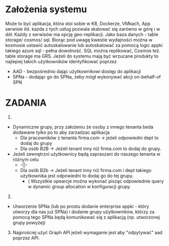 # Założenia systemu

Może to być aplikacja, która stoi sobie w K8, Dockerze, VMkach, App serwisie itd. każda z tych usług pozwala skalować się zarówno w górę i w dół. Każdy z serwisów ma opcję geo-replikacji.
Jako baza danych - table storage/ cosmos/ sql. Biorąc pod uwagę kwestie wydajności można w kosmosie ustawić autoskalowanie lub autoskalować za pomocą logic appki takiego azure sql - pełna dowolność. SQL można replikować, Cosmos też. table storage ma GRS.
Jeżeli do systemu mają być wrzucane produkty to najlepiej takich użytkowników identyfikować poprzez
 * AAD - bezpośrednio dając użytkownikowi dostęp do aplikacji
 * SPNa - dodając go do SPNa, żeby mógł wykonywać akcji on-behalf-of SPN
 
 
# ZADANIA
1. 
  * Dynamiczne grupy, przy założeniu że osoby z innego tenanta beda dodawane tylko po to aby zarzadzac aplikacja
      * Dla pracowników z tenanta firma.com -> jeżeli odpowiedni dept to dodaj do grupy
      * Dla osób B2B -> Jeżeli tenant inny niż firma.com to dodaj do grupy.
  * Jeżeli zewnętrzni użytkownicy będą zapraszani do naszego tenanta w różnym celu
      * -||-
      * Dla osób B2b -> Jeżeli tenant inny niż firma.com i dept takiego użytkownika jest odpowiedni to dodaj go do tej grupy.
          * (
Wszystkie opearcje można wykonać pisząc odpowiednie query w dynamic group allocation w konfiguracji grupy.
2. 
  * Utworzenie SPNa (lub po prostu dodanie enterprise appki - który utworzy dla nas już SPNa) i dodanie grupy użytkowników, którzy za pomocą tego SPNa będą komunikować się z aplikacją (np. utworzonej grupy powyżej)

3. Najprościej użyć Graph API jeżeli wymaganie jest aby "odpytywać" aad poprzez API.
  

